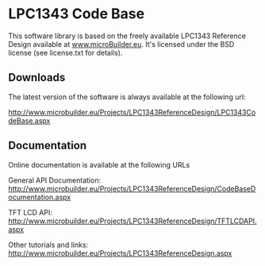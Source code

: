 # LPC1343 Code Base

This software library is based on the freely available LPC1343 Reference
Design available at www.microBuilder.eu.  It's licensed under the BSD
license (see license.txt for details).

## Downloads

The latest version of the software is always available at the following url:

http://www.microbuilder.eu/Projects/LPC1343ReferenceDesign/LPC1343CodeBase.aspx

## Documentation

Online documentation is available at the following URLs

General API Documentation:
http://www.microbuilder.eu/Projects/LPC1343ReferenceDesign/CodeBaseDocumentation.aspx

TFT LCD API:
http://www.microbuilder.eu/Projects/LPC1343ReferenceDesign/TFTLCDAPI.aspx

Other tutorials and links:
http://www.microbuilder.eu/Projects/LPC1343ReferenceDesign.aspx
